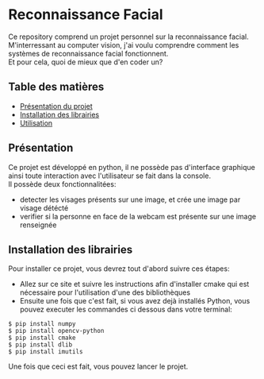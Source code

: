 # Reconnaissance Facial
Ce repository comprend un projet personnel sur la reconnaissance facial. <br>
M'interressant au computer vision, j'ai voulu comprendre comment les systèmes de reconnaissance facial fonctionnent.<br>
Et pour cela, quoi de mieux que d'en coder un? <br>

## Table des matières
* [Présentation du projet](#presentation-du-projet)
* [Installation des librairies](#installation-des-librairies)
* [Utilisation](#utilisation)

## Présentation
Ce projet est développé en python, il ne possède pas d'interface graphique ainsi toute interaction avec l'utilisateur se fait dans la console. <br>
Il possède deux fonctionnalitées: 
* detecter les visages présents sur une image, et crée une image par visage détécté
* verifier si la personne en face de la webcam est présente sur une image renseignée

## Installation des librairies
Pour installer ce projet, vous devrez tout d'abord suivre ces étapes:

* Allez sur ce site et suivre les instructions afin d'installer cmake qui est nécessaire pour l'utilisation d'une des bibliothèques
* Ensuite une fois que c'est fait, si vous avez dejà installés Python, vous pouvez executer les commandes ci dessous dans votre terminal:

```
$ pip install numpy
$ pip install opencv-python
$ pip install cmake
$ pip install dlib
$ pip install imutils

```
Une fois que ceci est fait, vous pouvez lancer le projet.


 


